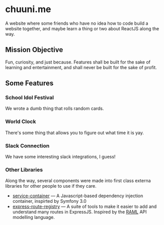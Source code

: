 # chuuni.me
A website where some friends who have no idea how to code build a website together, and maybe
learn a thing or two about ReactJS along the way.

## Mission Objective
Fun, curiosity, and just because. Features shall be built for the sake of learning and entertainment, and shall never 
be built for the sake of profit.

## Some Features

### School Idol Festival
We wrote a dumb thing that rolls random cards.

### World Clock
There's some thing that allows you to figure out what time it is yay.

### Slack Connection
We have some interesting slack integrations, I guess!


### Other Libraries
Along the way, several components were made into first class externa libraries for other people to use if they care.

* [service-container](https://github.com/Ryxias/service-container) — A Javascript-based dependency injection container,
inspirted by Symfony 3.0
* [express-route-registry](https://github.com/Ryxias/express-route-registry) — A suite of tools to make it easier to 
add and understand many routes in ExpressJS. Inspired by the [RAML](https://raml.org/) API modelling language.   

